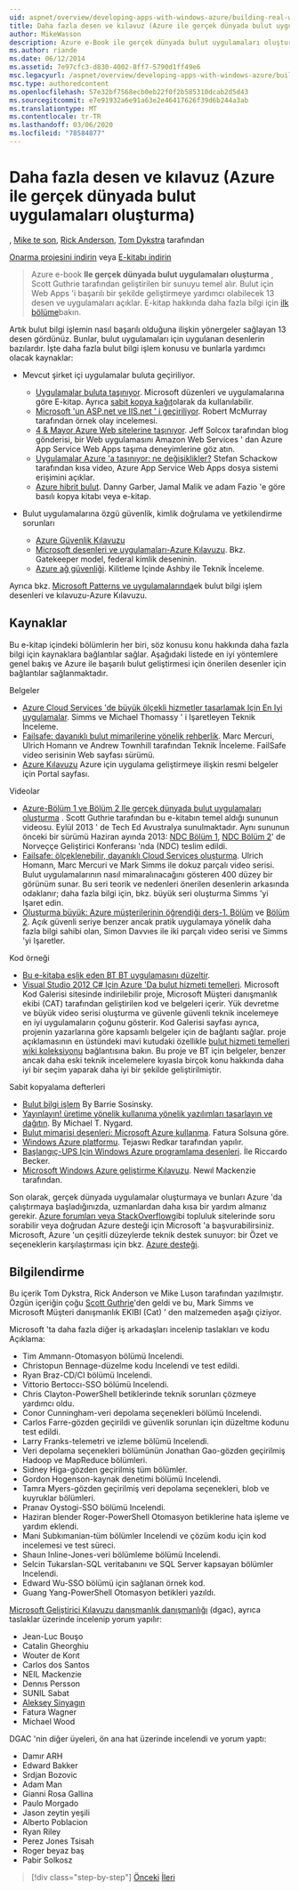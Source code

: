 ```yaml
---
uid: aspnet/overview/developing-apps-with-windows-azure/building-real-world-cloud-apps-with-windows-azure/more-patterns-and-guidance
title: Daha fazla desen ve kılavuz (Azure ile gerçek dünyada bulut uygulamaları oluşturma) | Microsoft Docs
author: MikeWasson
description: Azure e-Book ile gerçek dünyada bulut uygulamaları oluşturma, Scott Guthrie tarafından geliştirilen bir sunuyu temel alır. 13 desen ve şunları yapabilir...
ms.author: riande
ms.date: 06/12/2014
ms.assetid: 7e97cfc3-d830-4002-8ff7-5790d1ff49e6
msc.legacyurl: /aspnet/overview/developing-apps-with-windows-azure/building-real-world-cloud-apps-with-windows-azure/more-patterns-and-guidance
msc.type: authoredcontent
ms.openlocfilehash: 57e32bf7568ecb0eb22f0f2b585310dcab2d5d43
ms.sourcegitcommit: e7e91932a6e91a63e2e46417626f39d6b244a3ab
ms.translationtype: MT
ms.contentlocale: tr-TR
ms.lasthandoff: 03/06/2020
ms.locfileid: "78584877"
---
```

# <a name="more-patterns-and-guidance-building-real-world-cloud-apps-with-azure"></a>Daha fazla desen ve kılavuz (Azure ile gerçek dünyada bulut uygulamaları oluşturma)

, [Mike te son](https://github.com/MikeWasson), [Rick Anderson](https://twitter.com/RickAndMSFT), [Tom Dykstra](https://github.com/tdykstra) tarafından

[Onarma projesini indirin](https://code.msdn.microsoft.com/Fix-It-app-for-Building-cdd80df4) veya [E-kitabı indirin](https://blogs.msdn.com/b/microsoft_press/archive/2014/07/23/free-ebook-building-cloud-apps-with-microsoft-azure.aspx)

> Azure e-book **Ile gerçek dünyada bulut uygulamaları oluşturma** , Scott Guthrie tarafından geliştirilen bir sunuyu temel alır. Bulut için Web Apps 'i başarılı bir şekilde geliştirmeye yardımcı olabilecek 13 desen ve uygulamaları açıklar. E-kitap hakkında daha fazla bilgi için [ilk bölüme](introduction.md)bakın.

Artık bulut bilgi işlemin nasıl başarılı olduğuna ilişkin yönergeler sağlayan 13 desen gördünüz. Bunlar, bulut uygulamaları için uygulanan desenlerin bazılardır. İşte daha fazla bulut bilgi işlem konusu ve bunlarla yardımcı olacak kaynaklar:

- Mevcut şirket içi uygulamalar buluta geçiriliyor. 

    - [Uygulamalar buluta taşınıyor](https://msdn.microsoft.com/library/ff728592.aspx). Microsoft düzenleri ve uygulamalarına göre E-kitap. Ayrıca [sabit kopya kağıt](https://www.amazon.com/dp/1621140202)olarak da kullanılabilir.
    - [Microsoft 'un ASP.net ve IIS.net ' i geçiriliyor](https://go.microsoft.com/fwlink/?LinkId=400656). Robert McMurray tarafından örnek olay incelemesi.
    - [4 &amp; Mayor Azure Web sitelerine taşınıyor](http://www.jeff.wilcox.name/2013/04/4thandmayor-azure-websites/). Jeff Solcox tarafından blog gönderisi, bir Web uygulamasını Amazon Web Services ' dan Azure App Service Web Apps taşıma deneyimlerine göz atın.
    - [Uygulamalar Azure 'a taşınıyor: ne değişiklikler?](https://azure.microsoft.com/documentation/videos/web-sites-internals-and-the-file-system/) Stefan Schackow tarafından kısa video, Azure App Service Web Apps dosya sistemi erişimini açıklar.
    - [Azure hibrit bulut](https://www.amazon.com/dp/B00EOP4UQW). Danny Garber, Jamal Malik ve adam Fazio 'e göre basılı kopya kitabı veya e-kitap.
- Bulut uygulamalarına özgü güvenlik, kimlik doğrulama ve yetkilendirme sorunları

    - [Azure Güvenlik Kılavuzu](https://azure.microsoft.com/blog/2014/02/10/best-practices-windows-azure-websites-waws/)
    - [Microsoft desenleri ve uygulamaları-Azure Kılavuzu](https://msdn.microsoft.com/library/dn568099.aspx). Bkz. Gatekeeper model, federal kimlik deseninin.
    - [Azure ağ güvenliği](https://download.microsoft.com/download/4/3/9/43902EC9-410E-4875-8800-0788BE146A3D/Windows%20Azure%20Network%20Security%20Whitepaper%20-%20FINAL.docx). Kilitleme Içinde Ashby ile Teknik İnceleme.

Ayrıca bkz. [Microsoft Patterns ve uygulamalarında](https://msdn.microsoft.com/library/dn568099.aspx)ek bulut bilgi işlem desenleri ve kılavuzu-Azure Kılavuzu.

<a id="resources"></a>
## <a name="resources"></a>Kaynaklar

Bu e-kitap içindeki bölümlerin her biri, söz konusu konu hakkında daha fazla bilgi için kaynaklara bağlantılar sağlar. Aşağıdaki listede en iyi yöntemlere genel bakış ve Azure ile başarılı bulut geliştirmesi için önerilen desenler için bağlantılar sağlanmaktadır.

Belgeler

- [Azure Cloud Services 'de büyük ölçekli hizmetler tasarlamak Için En Iyi uygulamalar](https://msdn.microsoft.com/library/windowsazure/jj717232.aspx). Simms ve Michael Thomassy ' i Işaretleyen Teknik İnceleme.
- [Failsafe: dayanıklı bulut mimarilerine yönelik rehberlik](https://msdn.microsoft.com/library/windowsazure/jj853352.aspx). Marc Mercuri, Ulrich Homann ve Andrew Townhill tarafından Teknik İnceleme. FailSafe video serisinin Web sayfası sürümü.
- [Azure Kılavuzu](https://azure.microsoft.com/develop/net/guidance/) Azure için uygulama geliştirmeye ilişkin resmi belgeler için Portal sayfası.

Videolar

- [Azure-Bölüm 1 ve Bölüm 2 Ile gerçek dünyada bulut uygulamaları oluşturma](https://channel9.msdn.com/Events/TechEd/Australia/2013/AZR324) . [](https://channel9.msdn.com/Events/TechEd/Australia/2013/AZR325) Scott Guthrie tarafından bu e-kitabın temel aldığı sununun videosu. Eylül 2013 ' de Tech Ed Avustralya sunulmaktadır. Aynı sununun önceki bir sürümü Haziran ayında 2013: [NDC Bölüm 1](http://vimeo.com/68215538), [NDC Bölüm 2](http://vimeo.com/68215602)' de Norveççe Geliştirici Konferansı 'nda (NDC) teslim edildi.
- [Failsafe: ölçeklenebilir, dayanıklı Cloud Services oluşturma](https://channel9.msdn.com/Series/FailSafe). Ulrich Homann, Marc Mercuri ve Mark Simms ile dokuz parçalı video serisi. Bulut uygulamalarının nasıl mimaralınacağını gösteren 400 düzey bir görünüm sunar. Bu seri teorik ve nedenleri önerilen desenlerin arkasında odaklanır; daha fazla bilgi için, bkz. büyük seri oluşturma Simms 'yi Işaret edin.
- [Oluşturma büyük: Azure müşterilerinin öğrendiği ders-1. Bölüm](https://channel9.msdn.com/Events/Build/2012/3-029) ve [Bölüm 2](https://channel9.msdn.com/Events/Build/2012/3-030). Açık güvenli seriye benzer ancak pratik uygulamaya yönelik daha fazla bilgi sahibi olan, Simon Davvıes ile iki parçalı video serisi ve Simms 'yi Işaretler.

Kod örneği

- [Bu e-kitaba eşlik eden BT BT uygulamasını düzeltir](https://code.msdn.microsoft.com/Fix-It-app-for-Building-cdd80df4?cdn_id=2013-12-03-002).
- [Visual Studio 2012 C# Için Azure 'Da bulut hizmeti temelleri](https://aka.ms/csf). Microsoft Kod Galerisi sitesinde indirilebilir proje, Microsoft Müşteri danışmanlık ekibi (CAT) tarafından geliştirilen kod ve belgeleri içerir. Yük devretme ve büyük video serisi oluşturma ve güvenle güvenli teknik incelemeye en iyi uygulamaların çoğunu gösterir. Kod Galerisi sayfası ayrıca, projenin yazarlarına göre kapsamlı belgeler için de bağlantı sağlar. proje açıklamasının en üstündeki mavi kutudaki özellikle [bulut hizmeti temelleri wiki koleksiyonu](https://social.technet.microsoft.com/wiki/contents/articles/17987.cloud-service-fundamentals.aspx) bağlantısına bakın. Bu proje ve BT için belgeler, benzer ancak daha eski teknik incelemelere kıyasla birçok konu hakkında daha iyi bir seçim yaparak daha iyi bir şekilde geliştirilmiştir.

Sabit kopyalama defterleri

- [Bulut bilgi işlem](https://www.amazon.com/dp/0470903562) By Barrie Sosinsky.
- [Yayınlayın! üretime yönelik kullanıma yönelik yazılımları tasarlayın ve dağıtın](https://www.amazon.com/Release-It-Production-Ready-Pragmatic-Programmers/dp/0978739213). By Michael T. Nygard.
- [Bulut mimarisi desenleri: Microsoft Azure kullanma](http://shop.oreilly.com/product/0636920023777.do). Fatura Solsuna göre.
- [Windows Azure platformu](https://www.amazon.com/dp/1430235632). Tejaswı Redkar tarafından yapılır.
- [Başlangıç-UPS Için Windows Azure programlama desenleri](https://www.amazon.com/dp/1849685606). İle Riccardo Becker.
- [Microsoft Windows Azure geliştirme Kılavuzu](https://www.amazon.com/dp/1849682224). Newıl Mackenzie tarafından.

Son olarak, gerçek dünyada uygulamalar oluşturmaya ve bunları Azure 'da çalıştırmaya başladığınızda, uzmanlardan daha kısa bir yardım almanız gerekir. [Azure forumları veya StackOverflow](https://azure.microsoft.com/support/forums/)gibi topluluk sitelerinde soru sorabilir veya doğrudan Azure desteği için Microsoft 'a başvurabilirsiniz. Microsoft, Azure 'un çeşitli düzeylerde teknik destek sunuyor: bir Özet ve seçeneklerin karşılaştırması için bkz. [Azure desteği](https://azure.microsoft.com/support/plans/).

<a id="acknowledgments"></a>
## <a name="acknowledgments"></a>Bilgilendirme

Bu içerik Tom Dykstra, Rick Anderson ve Mike Luson tarafından yazılmıştır. Özgün içeriğin çoğu [Scott Guthrie](https://weblogs.asp.net/scottgu/)'den geldi ve bu, Mark Simms ve Microsoft Müşteri danışmanlık EKIBI (Cat) ' den malzemeden aşağı çiziyor.

Microsoft 'ta daha fazla diğer iş arkadaşları incelenip taslakları ve kodu Açıklama:

- Tim Ammann-Otomasyon bölümü Incelendi.
- Christopun Bennage-düzelme kodu Incelendi ve test edildi.
- Ryan Braz-CD/CI bölümü Incelendi.
- Vittorio Bertoccı-SSO bölümü Incelendi.
- Chris Clayton-PowerShell betiklerinde teknik sorunları çözmeye yardımcı oldu.
- Conor Cunningham-veri depolama seçenekleri bölümü Incelendi.
- Carlos Farre-gözden geçirildi ve güvenlik sorunları için düzeltme kodunu test edildi.
- Larry Franks-telemetri ve izleme bölümü Incelendi.
- Veri depolama seçenekleri bölümünün Jonathan Gao-gözden geçirilmiş Hadoop ve MapReduce bölümleri.
- Sidney Higa-gözden geçirilmiş tüm bölümler.
- Gordon Hogenson-kaynak denetimi bölümü Incelendi.
- Tamra Myers-gözden geçirilmiş veri depolama seçenekleri, blob ve kuyruklar bölümleri.
- Pranav Oystogi-SSO bölümü Incelendi.
- Haziran blender Roger-PowerShell Otomasyon betiklerine hata işleme ve yardım eklendi.
- Mani Subkımanian-tüm bölümler Incelendi ve çözüm kodu için kod incelemesi ve test süreci.
- Shaun Inline-Jones-veri bölümleme bölümü Incelendi.
- Selcin Tukarslan-SQL veritabanını ve SQL Server kapsayan bölümler Incelendi.
- Edward Wu-SSO bölümü için sağlanan örnek kod.
- Guang Yang-PowerShell Otomasyon betikleri yazıldı.

[Microsoft Geliştirici Kılavuzu danışmanlık danışmanlığı](https://aka.ms/DGAC) (dgac), ayrıca taslaklar üzerinde incelenip yorum yapılır:

- Jean-Luc Bouşo
- Catalin Gheorghiu
- Wouter de Korıt
- Carlos dos Santos
- NEIL Mackenzie
- Dennıs Persson
- SUNIL Sabat
- [Aleksey Sinyagın](http://www.linkedin.com/in/sinyagin)
- Fatura Wagner
- Michael Wood

DGAC 'nin diğer üyeleri, ön ana hat üzerinde incelendi ve yorum yaptı:

- Damır ARH
- Edward Bakker
- Srdjan Bozovic
- Adam Man
- Gianni Rosa Gallina
- Paulo Morgado
- Jason zeytin yeşili
- Alberto Poblacion
- Ryan Riley
- Perez Jones Tsisah
- Roger beyaz baş
- Pabir Solkosz

> [!div class="step-by-step"]
> [Önceki](queue-centric-work-pattern.md)
> [İleri](the-fix-it-sample-application.md)
